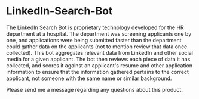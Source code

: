 # LinkedIn-Search-Bot

The LinkedIn Search Bot is proprietary technology developed for the HR department at a hospital. The department was screening applicants one by one, and applications were being submitted faster than the department could gather data on the applicants (not to mention review that data once collected). This bot aggregates relevant data from LinkedIn and other social media for a given applicant. The bot then reviews each piece of data it has collected, and scores it against an applicant's resume and other application information to ensure that the information gathered pertains to the correct applicant, not someone with the same name or similar background.

Please send me a message regarding any questions about this product.
